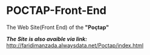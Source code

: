 # POCTAP-Front-End

The Web Site(Front End) of the **"Poçtap"**

***The Site is also avaible via link:***  
     http://faridimanzada.alwaysdata.net/Poctap/index.html
